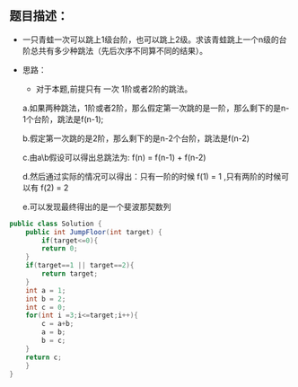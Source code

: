 题目描述：
---
* 一只青蛙一次可以跳上1级台阶，也可以跳上2级。求该青蛙跳上一个n级的台阶总共有多少种跳法（先后次序不同算不同的结果）。
* 思路：

	* 对于本题,前提只有 一次 1阶或者2阶的跳法。

	a.如果两种跳法，1阶或者2阶，那么假定第一次跳的是一阶，那么剩下的是n-1个台阶，跳法是f(n-1);

	b.假定第一次跳的是2阶，那么剩下的是n-2个台阶，跳法是f(n-2)

	c.由a\b假设可以得出总跳法为: f(n) = f(n-1) + f(n-2) 

	d.然后通过实际的情况可以得出：只有一阶的时候 f(1) = 1 ,只有两阶的时候可以有 f(2) = 2

	e.可以发现最终得出的是一个斐波那契数列
```java
public class Solution {
    public int JumpFloor(int target) {
        if(target<=0){
		return 0;
	}
	if(target==1 || target==2){
		return target;
	}
	int a = 1;
	int b = 2;
	int c = 0;
	for(int i =3;i<=target;i++){
		c = a+b;
		a = b;
		b = c;
	}
	return c;
    }
}
